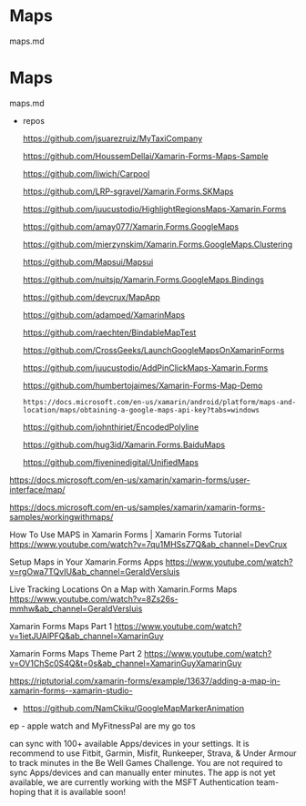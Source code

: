 # Maps

maps.md

# Maps

maps.md

*   repos   

    https://github.com/jsuarezruiz/MyTaxiCompany

    https://github.com/HoussemDellai/Xamarin-Forms-Maps-Sample
    
    https://github.com/liwich/Carpool
    
    https://github.com/LRP-sgravel/Xamarin.Forms.SKMaps

    https://github.com/juucustodio/HighlightRegionsMaps-Xamarin.Forms
    
    https://github.com/amay077/Xamarin.Forms.GoogleMaps

    https://github.com/mierzynskim/Xamarin.Forms.GoogleMaps.Clustering
    
    https://github.com/Mapsui/Mapsui

    https://github.com/nuitsjp/Xamarin.Forms.GoogleMaps.Bindings

    https://github.com/devcrux/MapApp

    https://github.com/adamped/XamarinMaps

    https://github.com/raechten/BindableMapTest

    https://github.com/CrossGeeks/LaunchGoogleMapsOnXamarinForms

    https://github.com/juucustodio/AddPinClickMaps-Xamarin.Forms

    https://github.com/humbertojaimes/Xamarin-Forms-Map-Demo

        https://docs.microsoft.com/en-us/xamarin/android/platform/maps-and-location/maps/obtaining-a-google-maps-api-key?tabs=windows

    https://github.com/johnthiriet/EncodedPolyline




    https://github.com/hug3id/Xamarin.Forms.BaiduMaps

    https://github.com/fiveninedigital/UnifiedMaps



https://docs.microsoft.com/en-us/xamarin/xamarin-forms/user-interface/map/

https://docs.microsoft.com/en-us/samples/xamarin/xamarin-forms-samples/workingwithmaps/


How To Use MAPS in Xamarin Forms | Xamarin Forms Tutorial
https://www.youtube.com/watch?v=7qu1MHSsZ7Q&ab_channel=DevCrux


Setup Maps in Your Xamarin.Forms Apps
https://www.youtube.com/watch?v=rgOwa7TQvIU&ab_channel=GeraldVersluis

Live Tracking Locations On a Map with Xamarin.Forms Maps
https://www.youtube.com/watch?v=8Zs26s-mmhw&ab_channel=GeraldVersluis

Xamarin Forms Maps Part 1
https://www.youtube.com/watch?v=1ietJUAlPFQ&ab_channel=XamarinGuy

Xamarin Forms Maps Theme Part 2
https://www.youtube.com/watch?v=OV1ChSc0S4Q&t=0s&ab_channel=XamarinGuyXamarinGuy

https://riptutorial.com/xamarin-forms/example/13637/adding-a-map-in-xamarin-forms--xamarin-studio-


*   https://github.com/NamCkiku/GoogleMapMarkerAnimation














ep - apple watch and MyFitnessPal are my go tos

can sync with 100+ available Apps/devices in your settings. It is recommend to use Fitbit, Garmin, Misfit, Runkeeper, Strava, & Under Armour to track minutes in the Be Well Games Challenge. You are not required to sync Apps/devices and can manually enter minutes. The app is not yet available, we are currently working with the MSFT Authentication team- hoping that it is available soon!


